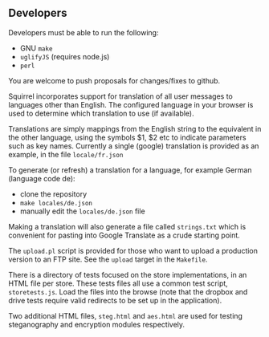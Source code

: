 ## Developers

Developers must be able to run the following:
- GNU `make`
- `uglifyJS` (requires node.js)
- `perl`

You are welcome to push proposals for changes/fixes to github.

Squirrel incorporates support for translation of all user messages to
languages other than English. The configured language in your browser
is used to determine which translation to use (if available).

Translations are simply mappings from the English string to the equivalent
in the other language, using the symbols $1, $2 etc to indicate parameters
such as key names. Currently a single (google) translation is provided as an
example, in the file `locale/fr.json`

To generate (or refresh) a translation for a language, for example German
(language code de):
- clone the repository
- `make locales/de.json`
- manually edit the `locales/de.json` file

Making a translation will also generate a file called `strings.txt`
which is convenient for pasting into Google Translate as a crude starting
point.

The `upload.pl` script is provided for those who want to upload a
production version to an FTP site. See the `upload` target in the `Makefile`.

There is a directory of tests focused on the store implementations,
in an HTML file per store. These tests files all use a common test script,
`storetests.js`. Load the files into the browse (note that the dropbox and
drive tests require valid redirects to be set up in the application).

Two additional HTML files, `steg.html` and `aes.html` are used for testing
steganography and encryption modules respectively.